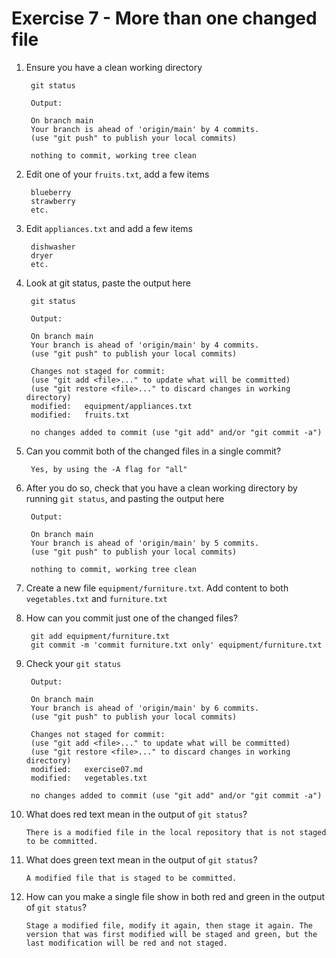 # Exercise 7 - More than one changed file

1. Ensure you have a clean working directory

        git status

        Output:

        On branch main
        Your branch is ahead of 'origin/main' by 4 commits.
        (use "git push" to publish your local commits)

        nothing to commit, working tree clean


2. Edit one of your `fruits.txt`, add a few items

        blueberry
        strawberry
        etc.

3. Edit `appliances.txt` and add a few items

        dishwasher
        dryer
        etc.

4. Look at git status, paste the output here

        git status

        Output:

        On branch main
        Your branch is ahead of 'origin/main' by 4 commits.
        (use "git push" to publish your local commits)

        Changes not staged for commit:
        (use "git add <file>..." to update what will be committed)
        (use "git restore <file>..." to discard changes in working directory)
        modified:   equipment/appliances.txt
        modified:   fruits.txt

        no changes added to commit (use "git add" and/or "git commit -a")

5. Can you commit both of the changed files in a single commit?

        Yes, by using the -A flag for "all"

6. After you do so, check that you have a clean working directory by running `git status`, and pasting the output here

        Output:
        
        On branch main
        Your branch is ahead of 'origin/main' by 5 commits.
        (use "git push" to publish your local commits)

        nothing to commit, working tree clean

7. Create a new file `equipment/furniture.txt`. Add content to both `vegetables.txt` and `furniture.txt`

8. How can you commit just one of the changed files?

        git add equipment/furniture.txt
        git commit -m 'commit furniture.txt only' equipment/furniture.txt

9. Check your `git status`

        Output:

        On branch main
        Your branch is ahead of 'origin/main' by 6 commits.
        (use "git push" to publish your local commits)

        Changes not staged for commit:
        (use "git add <file>..." to update what will be committed)
        (use "git restore <file>..." to discard changes in working directory)
        modified:   exercise07.md
        modified:   vegetables.txt

        no changes added to commit (use "git add" and/or "git commit -a")

10. What does red text mean in the output of `git status`?

        There is a modified file in the local repository that is not staged to be committed.

11. What does green text mean in the output of `git status`?

        A modified file that is staged to be committed.

12. How can you make a single file show in both red and green in the output of `git status`?

        Stage a modified file, modify it again, then stage it again. The version that was first modified will be staged and green, but the last modification will be red and not staged.